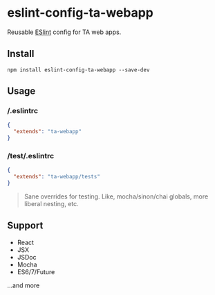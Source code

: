eslint-config-ta-webapp
=======================

Reusable [ESlint](http://www.eslint.org) config for TA web apps.

## Install

```
npm install eslint-config-ta-webapp --save-dev
```
## Usage

### /.eslintrc

```json
{
  "extends": "ta-webapp"
}
```

### /test/.eslintrc

```json
{
  "extends": "ta-webapp/tests"
}
```
>Sane overrides for testing. Like, mocha/sinon/chai globals, more liberal nesting, etc.


## Support

- React
- JSX
- JSDoc
- Mocha
- ES6/7/Future

...and more
